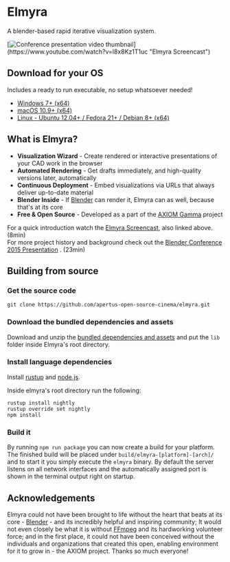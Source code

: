 # Elmyra

A blender-based rapid iterative visualization system.

[![Conference presentation video thumbnail](http://files.apertus.org/elmyra/screencast-youtube-screenshot.png?)](https://www.youtube.com/watch?v=l8x8Kz1T1uc "Elmyra Screencast")

## Download for your OS

Includes a ready to run executable, no setup whatsoever needed!

- [Windows 7+ (x64)](http://files.apertus.org/elmyra/elmyra-05d44d5-windows.zip)
- [macOS 10.9+ (x64)](http://files.apertus.org/elmyra/elmyra-05d44d5-macos.zip)
- [Linux - Ubuntu 12.04+ / Fedora 21+ / Debian 8+ (x64)](http://files.apertus.org/elmyra/elmyra-05d44d5-linux.zip)

## What is Elmyra?

- **Visualization Wizard** - Create rendered or interactive presentations of your CAD work in the browser
- **Automated Rendering** - Get drafts immediately, and high-quality versions later, automatically
- **Continuous Deployment** - Embed visualizations via URLs that always deliver up-to-date material
- **Blender Inside** - If [Blender](https://www.blender.org/) can render it, Elmyra can as well, because that's at its core
- **Free & Open Source** - Developed as a part of the [AXIOM Gamma](http://apertus.org/axiom-gamma) project

For a quick introduction watch the [Elmyra Screencast](https://www.youtube.com/watch?v=l8x8Kz1T1uc), also linked above. (8min)  
For more project history and background check out the [Blender Conference 2015 Presentation](https://youtu.be/ht1hPNjQxcY?t=24s) . (23min)

## Building from source

### Get the source code

    git clone https://github.com/apertus-open-source-cinema/elmyra.git

### Download the bundled dependencies and assets

Download and unzip the [bundled dependencies and assets](http://files.apertus.org/elmyra/elmyra-lib.zip) and put the `lib` folder inside Elmyra's root directory.

### Install language dependencies

Install [rustup](https://rustup.rs/) and [node.js](https://nodejs.org/).

Inside elmyra's root directory run the following:

```
rustup install nightly
rustup override set nightly
npm install
```

### Build it

By running `npm run package` you can now create a build for your platform. The
finished build will be placed under `build/elmyra-[platform]-[arch]/` and to
start it you simply execute the `elmyra` binary. By default the server listens
on all network interfaces and the automatically assigned port is shown in the
terminal output right on startup.

## Acknowledgements

Elmyra could not have been brought to life without the heart that beats at its core - [Blender](http://blender.org) - and its incredibly helpful and inspiring community; It would not even closely be what it is without [FFmpeg](http://ffmpeg.org) and its hardworking volunteer force; and in the first place, it could not have been conceived without the individuals and organizations that created this open, enabling environment for it to grow in - the AXIOM project. Thanks so much everyone!
